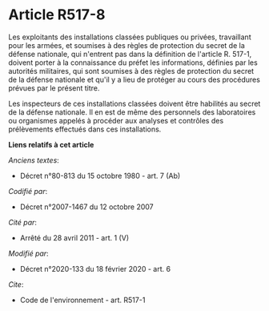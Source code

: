# Article R517-8

Les exploitants des installations classées publiques ou privées, travaillant pour les armées, et soumises à des règles de
protection du secret de la défense nationale, qui n'entrent pas dans la définition de l'article R. 517-1, doivent porter à la
connaissance du préfet les informations, définies par les autorités militaires, qui sont soumises à des règles de protection
du secret de la défense nationale et qu'il y a lieu de protéger au cours des procédures prévues par le présent titre.

Les inspecteurs de ces installations classées doivent être habilités au secret de la défense nationale. Il en est de même des
personnels des laboratoires ou organismes appelés à procéder aux analyses et contrôles des prélèvements effectués dans ces
installations.

**Liens relatifs à cet article**

_Anciens textes_:

  - Décret n°80-813 du 15 octobre 1980 - art. 7 (Ab)

_Codifié par_:

  - Décret n°2007-1467 du 12 octobre 2007

_Cité par_:

  - Arrêté du 28 avril 2011 - art. 1 (V)

_Modifié par_:

  - Décret n°2020-133 du 18 février 2020 - art. 6

_Cite_:

  - Code de l'environnement - art. R517-1
